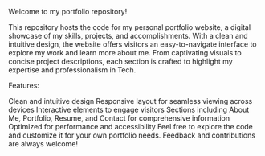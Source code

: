 Welcome to my portfolio repository!

This repository hosts the code for my personal portfolio website, a digital showcase of my skills, projects, and accomplishments. With a clean and intuitive design, the website offers visitors an easy-to-navigate interface to explore my work and learn more about me. From captivating visuals to concise project descriptions, each section is crafted to highlight my expertise and professionalism in Tech.

Features:

Clean and intuitive design
Responsive layout for seamless viewing across devices
Interactive elements to engage visitors
Sections including About Me, Portfolio, Resume, and Contact for comprehensive information
Optimized for performance and accessibility
Feel free to explore the code and customize it for your own portfolio needs. Feedback and contributions are always welcome!
